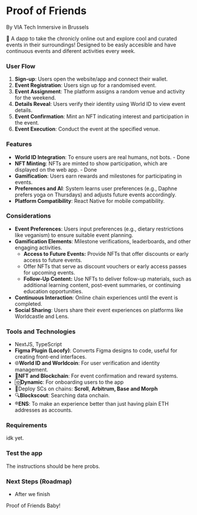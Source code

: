 # Proof of Friends
By VIA Tech Inmersive in Brussels

:hammer: A dapp to take the chronicly online out and explore cool and curated events in their surroundings! Designed to be easly accesible and have continuous events and diferent activities every week. 

### User Flow

1. **Sign-up**: Users open the website/app and connect their wallet.
2. **Event Registration**: Users sign up for a randomised event.
3. **Event Assignment**: The platform assigns a random venue and activity for the weekend.
4. **Details Reveal**: Users verify their identity using World ID to view event details.
5. **Event Confirmation**: Mint an NFT indicating interest and participation in the event.
6. **Event Execution**: Conduct the event at the specified venue.

### Features

- **World ID Integration**: To ensure users are real humans, not bots. - Done
- **NFT Minting**: NFTs are minted to show participation, which are displayed on the web app. - Done
- **Gamification**: Users earn rewards and milestones for participating in events.
- **Preferences and AI**: System learns user preferences (e.g., Daphne prefers yoga on Thursdays) and adjusts future events accordingly.
- **Platform Compatibility**: React Native for mobile compatibility.

### Considerations

- **Event Preferences**: Users input preferences (e.g., dietary restrictions like veganism) to ensure suitable event planning.
- **Gamification Elements**: Milestone verifications, leaderboards, and other engaging activities.
    - **Access to Future Events:** Provide NFTs that offer discounts or early access to future events.
    - Offer NFTs that serve as discount vouchers or early access passes for upcoming events.
    - **Follow-Up Content:** Use NFTs to deliver follow-up materials, such as additional learning content, post-event summaries, or continuing education opportunities.
- **Continuous Interaction**: Online chain experiences until the event is completed.
- **Social Sharing**: Users share their event experiences on platforms like Worldcastle and Lens.

### Tools and Technologies

- NextJS, TypeScript
- **Figma Plugin (Locofy)**: Converts Figma designs to code, useful for creating front-end interfaces.
- :globe_with_meridians:**World ID and Worldcoin**: For user verification and identity management.
- :link:**NFT and Blockchain**: For event confirmation and reward systems.
- :id:**Dynamic**: For onboarding users to the app
- :scroll:Deploy SCs on chains: **Scroll**, **Arbitrum, Base and Morph**
- :mag:**Blockscout**: Searching data onchain.
- :registered:**ENS**: To make an experience better than just having plain ETH addresses as accounts.

### Requirements
idk yet.

### Test the app
The instructions should be here probs.

### Next Steps (Roadmap)

- After we finish

Proof of Friends Baby!
